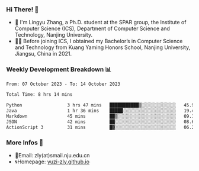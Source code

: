 ### Hi There! 👋 
- 🐳 I'm Lingyu Zhang, a Ph.D. student at the SPAR group, the Institute of Computer Science (ICS), Department of Computer Science and Technology, Nanjing University.
- 🧑‍🎓 Before joining ICS, I obtained my Bachelor’s in Computer Science and Technology from Kuang Yaming Honors School, Nanjing University, Jiangsu, China in 2021.

### Weekly Development Breakdown :bar_chart:

<!--START_SECTION:waka-->

```txt
From: 07 October 2023 - To: 14 October 2023

Total Time: 8 hrs 14 mins

Python                 3 hrs 47 mins   ███████████▒░░░░░░░░░░░░░   45.96 %
Java                   1 hr 36 mins    █████░░░░░░░░░░░░░░░░░░░░   19.48 %
Markdown               45 mins         ██▒░░░░░░░░░░░░░░░░░░░░░░   09.17 %
JSON                   42 mins         ██░░░░░░░░░░░░░░░░░░░░░░░   08.62 %
ActionScript 3         31 mins         █▓░░░░░░░░░░░░░░░░░░░░░░░   06.27 %
```

<!--END_SECTION:waka-->

<!--
### Github Contributions :octocat:

![](https://raw.githubusercontent.com/yuzi-zly/yuzi-zly/output/github-contribution-grid-snake.svg)              
-->

### More Infos 📖

- 📧Email: zly(at)smail.nju.edu.cn
- 🌀Homepage: [yuzi-zly.github.io](https://yuzi-zly.github.io/)
